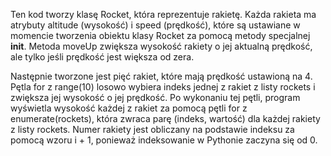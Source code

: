 Ten kod tworzy klasę Rocket, która reprezentuje rakietę. Każda rakieta ma atrybuty altitude (wysokość) i speed (prędkość), które są ustawiane w momencie tworzenia obiektu klasy Rocket za pomocą metody specjalnej __init__. Metoda moveUp zwiększa wysokość rakiety o jej aktualną prędkość, ale tylko jeśli prędkość jest większa od zera.

Następnie tworzone jest pięć rakiet, które mają prędkość ustawioną na 4. Pętla for z range(10) losowo wybiera indeks jednej z rakiet z listy rockets i zwiększa jej wysokość o jej prędkość. Po wykonaniu tej pętli, program wyświetla wysokość każdej z rakiet za pomocą pętli for z enumerate(rockets), która zwraca parę (indeks, wartość) dla każdej rakiety z listy rockets. Numer rakiety jest obliczany na podstawie indeksu za pomocą wzoru i + 1, ponieważ indeksowanie w Pythonie zaczyna się od 0.
